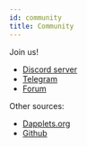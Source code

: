 ```yaml
---
id: community
title: Community
---
```


Join us!

- [Discord server](https://discord.gg/YcxbkcyjMV)
- [Telegram](https://t.me/dapplets)
- [Forum](https://forum.augmentedweb.club/)

Other sources:

- [Dapplets.org](https://dapplets.org/)
- [Github](https://github.com/dapplets)
